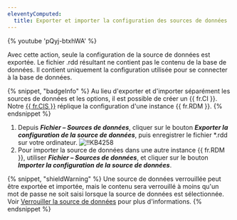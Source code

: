 ```yaml
---
eleventyComputed:
  title: Exporter et importer la configuration des sources de données
---
```

{% youtube 'pQyj-btxhWA' %}

Avec cette action, seule la configuration de la source de données est exportée. Le fichier .rdd résultant ne contient pas le contenu de la base de données. Il contient uniquement la configuration utilisée pour se connecter à la base de données.

{% snippet, "badgeInfo" %}
Au lieu d'exporter et d'importer séparément les sources de données et les options, il est possible de créer un {{ fr.CI }}. Notre [{{ fr.CIS }}](/rdm/windows/installation/client/custom-installer-service/) réplique la configuration d'une instance {{ fr.RDM }}.
{% endsnippet %}

1. Depuis ***Fichier – Sources de données***, cliquer sur le bouton ***Exporter la configuration de la source de données***, puis enregistrer le fichier *.rdd sur votre ordinateur.
![!!KB4258](https://cdnweb.devolutions.net/docs/docs_en_kb_KB4258.png)
1. Pour importer la source de données dans une autre instance {{ fr.RDM }}, utiliser ***Fichier – Sources de données***, et cliquer sur le bouton ***Importer la configuration de la source de données***.

{% snippet, "shieldWarning" %}
Une source de données verrouillée peut être exportée et importée, mais le contenu sera verrouillé à moins qu'un mot de passe ne soit saisi lorsque la source de données est sélectionnée. Voir [Verrouiller la source de données](/rdm/windows/data-sources/lock/) pour plus d'informations.
{% endsnippet %}
